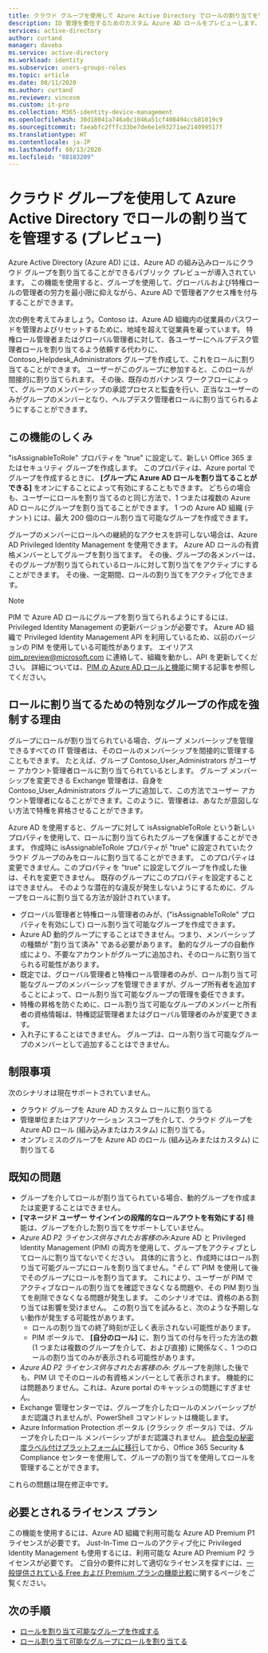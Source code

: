```yaml
---
title: クラウド グループを使用して Azure Active Directory でロールの割り当てを管理する | Microsoft Docs
description: ID 管理を委任するためのカスタム Azure AD ロールをプレビューします。 Azure portal、PowerShell、または Graph API で Azure ロールを管理します。
services: active-directory
author: curtand
manager: daveba
ms.service: active-directory
ms.workload: identity
ms.subservice: users-groups-roles
ms.topic: article
ms.date: 08/11/2020
ms.author: curtand
ms.reviewer: vincesm
ms.custom: it-pro
ms.collection: M365-identity-device-management
ms.openlocfilehash: 30d18041a746a0c1046a51cf408494ccb81019c9
ms.sourcegitcommit: faeabfc2fffc33be7de6e1e93271ae214099517f
ms.translationtype: HT
ms.contentlocale: ja-JP
ms.lasthandoff: 08/13/2020
ms.locfileid: "88183209"
---
```

# <a name="use-cloud-groups-to-manage-role-assignments-in-azure-active-directory-preview"></a>クラウド グループを使用して Azure Active Directory でロールの割り当てを管理する (プレビュー)

Azure Active Directory (Azure AD) には、Azure AD の組み込みロールにクラウド グループを割り当てることができるパブリック プレビューが導入されています。 この機能を使用すると、グループを使用して、グローバルおよび特権ロールの管理者の労力を最小限に抑えながら、Azure AD で管理者アクセス権を付与することができます。

次の例を考えてみましょう。Contoso は、Azure AD 組織内の従業員のパスワードを管理およびリセットするために、地域を超えて従業員を雇っています。 特権ロール管理者またはグローバル管理者に対して、各ユーザーにヘルプデスク管理者ロールを割り当てるよう依頼する代わりに、Contoso_Helpdesk_Administrators グループを作成して、これをロールに割り当てることができます。 ユーザーがこのグループに参加すると、このロールが間接的に割り当てられます。 その後、既存のガバナンス ワークフローによって、グループのメンバーシップの承認プロセスと監査を行い、正当なユーザーのみがグループのメンバーとなり、ヘルプデスク管理者ロールに割り当てられるようにすることができます。

## <a name="how-this-feature-works"></a>この機能のしくみ

"isAssignableToRole" プロパティを "true" に設定して、新しい Office 365 またはセキュリティ グループを作成します。 このプロパティは、Azure portal でグループを作成するときに、 **[グループに Azure AD ロールを割り当てることができる]** をオンにすることによって有効にすることもできます。 どちらの場合も、ユーザーにロールを割り当てるのと同じ方法で、1 つまたは複数の Azure AD ロールにグループを割り当てることができます。 1 つの Azure AD 組織 (テナント) には、最大 200 個のロール割り当て可能なグループを作成できます。

グループのメンバーにロールへの継続的なアクセスを許可しない場合は、Azure AD Privileged Identity Management を使用できます。 Azure AD ロールの有資格メンバーとしてグループを割り当てます。 その後、グループの各メンバーは、そのグループが割り当てられているロールに対して割り当てをアクティブにすることができます。 その後、一定期間、ロールの割り当てをアクティブ化できます。

> [!Note]
> PIM で Azure AD ロールにグループを割り当てられるようにするには、Privileged Identity Management の更新バージョンが必要です。 Azure AD 組織で Privileged Identity Management API を利用しているため、以前のバージョンの PIM を使用している可能性があります。 エイリアス pim_preview@microsoft.com に連絡して、組織を動かし、API を更新してください。 詳細については、[PIM の Azure AD ロールと機能](https://docs.microsoft.com/azure/active-directory/privileged-identity-management/azure-ad-roles-features)に関する記事を参照してください。

## <a name="why-we-enforce-creation-of-a-special-group-for-assigning-it-to-a-role"></a>ロールに割り当てるための特別なグループの作成を強制する理由

グループにロールが割り当てられている場合、グループ メンバーシップを管理できるすべての IT 管理者は、そのロールのメンバーシップを間接的に管理することもできます。 たとえば、グループ Contoso_User_Administrators がユーザー アカウント管理者ロールに割り当てられているとします。 グループ メンバーシップを変更できる Exchange 管理者は、自身を Contoso_User_Administrators グループに追加して、この方法でユーザー アカウント管理者になることができます。このように、管理者は、あなたが意図しない方法で特権を昇格させることができます。

Azure AD を使用すると、グループに対して isAssignableToRole という新しいプロパティを使用して、ロールに割り当てられたグループを保護することができます。 作成時に isAssignableToRole プロパティが "true" に設定されていたクラウド グループのみをロールに割り当てることができます。 このプロパティは変更できません。このプロパティを "true" に設定してグループを作成した後は、それを変更できません。 既存のグループにこのプロパティを設定することはできません。
そのような潜在的な違反が発生しないようにするために、グループをロールに割り当てる方法が設計されています。

- グローバル管理者と特権ロール管理者のみが、("isAssignableToRole" プロパティを有効にして) ロール割り当て可能なグループを作成できます。
- Azure AD 動的グループにすることはできません。つまり、メンバーシップの種類が "割り当て済み" である必要があります。 動的なグループの自動作成により、不要なアカウントがグループに追加され、そのロールに割り当てられる可能性があります。
- 既定では、グローバル管理者と特権ロール管理者のみが、ロール割り当て可能なグループのメンバーシップを管理できますが、グループ所有者を追加することによって、ロール割り当て可能なグループの管理を委任できます。
- 特権の昇格を防ぐために、ロール割り当て可能なグループのメンバーと所有者の資格情報は、特権認証管理者またはグローバル管理者のみが変更できます。
- 入れ子にすることはできません。 グループは、ロール割り当て可能なグループのメンバーとして追加することはできません。

## <a name="limitations"></a>制限事項

次のシナリオは現在サポートされていません。  

- クラウド グループを Azure AD カスタム ロールに割り当てる
- 管理単位またはアプリケーション スコープを介して、クラウド グループを Azure AD ロール (組み込みまたはカスタム) に割り当てる。
- オンプレミスのグループを Azure AD のロール (組み込みまたはカスタム) に割り当てる

## <a name="known-issues"></a>既知の問題

- グループを介してロールが割り当てられている場合、動的グループを作成または変更することはできません。
- **[マネージド ユーザー サインインの段階的なロールアウトを有効にする]** 機能は、グループを介した割り当てをサポートしていません。
- *Azure AD P2 ライセンス供与されたお客様のみ*:Azure AD と Privileged Identity Management (PIM) の両方を使用して、グループをアクティブとしてロールに割り当てないでください。 具体的に言うと、作成時にはロール割り当て可能グループにロールを割り当てません。"*そして*" PIM を使用して後でそのグループにロールを割り当てます。 これにより、ユーザーが PIM でアクティブなロールの割り当てを確認できなくなる問題や、その PIM 割り当てを削除できなくなる問題が発生します。 このシナリオでは、資格のある割り当ては影響を受けません。 この割り当てを試みると、次のような予期しない動作が発生する可能性があります。
  - ロールの割り当ての終了時刻が正しく表示されない可能性があります。
  - PIM ポータルで、 **[自分のロール]** に、割り当ての付与を行った方法の数 (1 つまたは複数のグループを介して、および直接) に関係なく、1 つのロールの割り当てのみが表示される可能性があります。
- *Azure AD P2 ライセンス供与されたお客様のみ*: グループを削除した後でも、PIM UI でそのロールの有資格メンバーとして表示されます。 機能的には問題ありません。これは、Azure portal のキャッシュの問題にすぎません。  
- Exchange 管理センターでは、グループを介したロールのメンバーシップがまだ認識されませんが、PowerShell コマンドレットは機能します。
- Azure Information Protection ポータル (クラシック ポータル) では、グループを介したロール メンバーシップがまだ認識されません。 [統合型の秘密度ラベル付けプラットフォームに移行](https://docs.microsoft.com/azure/information-protection/configure-policy-migrate-labels)してから、Office 365 Security & Compliance センターを使用して、グループの割り当てを使用してロールを管理することができます。

これらの問題は現在修正中です。

## <a name="required-license-plan"></a>必要とされるライセンス プラン

この機能を使用するには、Azure AD 組織で利用可能な Azure AD Premium P1 ライセンスが必要です。 Just-In-Time ロールのアクティブ化に Privileged Identity Management も使用するには、利用可能な Azure AD Premium P2 ライセンスが必要です。 ご自分の要件に対して適切なライセンスを探すには、[一般提供されている Free および Premium プランの機能比較](../fundamentals/active-directory-whatis.md#what-are-the-azure-ad-licenses)に関するページをご覧ください。

## <a name="next-steps"></a>次の手順

- [ロールを割り当て可能なグループを作成する](roles-groups-create-eligible.md)
- [ロール割り当て可能なグループにロールを割り当てる](roles-groups-assign-role.md)
